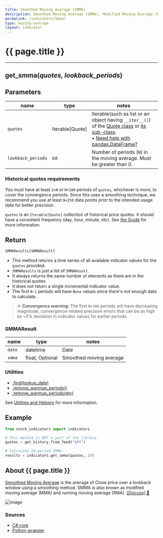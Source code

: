 ```yaml
---
title: Smoothed Moving Average (SMMA)
description: Smoothed Moving Average (SMMA), Modified Moving Average (MMA), Running Moving Average (RMA)
permalink: /indicators/Smma/
type: moving-average
layout: indicator
---
```


# {{ page.title }}

<hr>

## **get_smma**(*quotes, lookback_periods*)

## Parameters

| name | type | notes
| -- |-- |--
| `quotes` | Iterable[Quote] | Iterable(such as list or an object having `__iter__()`) of the [Quote class]({{site.baseurl}}/guide/#historical-quotes) or [its sub-class]({{site.baseurl}}/guide/#using-custom-quote-classes). <br><span class='qna-dataframe'> • [Need help with pandas.DataFrame?]({{site.baseurl}}/guide/#using-pandasdataframe)</span>
| `lookback_periods` | int | Number of periods (`N`) in the moving average.  Must be greater than 0.

### Historical quotes requirements

You must have at least `2×N` or `N+100` periods of `quotes`, whichever is more, to cover the convergence periods.  Since this uses a smoothing technique, we recommend you use at least `N+250` data points prior to the intended usage date for better precision.

`quotes` is an `Iterable[Quote]` collection of historical price quotes.  It should have a consistent frequency (day, hour, minute, etc).  See [the Guide]({{site.baseurl}}/guide/#historical-quotes) for more information.

## Return

```python
SMMAResults[SMMAResult]
```

- This method returns a time series of all available indicator values for the `quotes` provided.
- `SMMAResults` is just a list of `SMMAResult`.
- It always returns the same number of elements as there are in the historical quotes.
- It does not return a single incremental indicator value.
- The first `N-1` periods will have `None` values since there's not enough data to calculate.

> &#9886; **Convergence warning**: The first `N+100` periods will have decreasing magnitude, convergence-related precision errors that can be as high as ~5% deviation in indicator values for earlier periods.

### SMMAResult

| name | type | notes
| -- |-- |--
| `date` | datetime | Date
| `smma` | float, Optional | Smoothed moving average

### Utilities

- [.find(lookup_date)]({{site.baseurl}}/utilities#find-indicator-result-by-date)
- [.remove_warmup_periods()]({{site.baseurl}}/utilities#remove-warmup-periods)
- [.remove_warmup_periods(qty)]({{site.baseurl}}/utilities#remove-warmup-periods)

See [Utilities and Helpers]({{site.baseurl}}/utilities#utilities-for-indicator-results) for more information.

## Example

```python
from stock_indicators import indicators

# This method is NOT a part of the library.
quotes = get_history_from_feed("SPY")

# Calculate 20-period SMMA
results = indicators.get_smma(quotes, 20)
```

## About {{ page.title }}

[Smoothed Moving Average](https://en.wikipedia.org/wiki/Moving_average) is the average of Close price over a lookback window using a smoothing method.  SMMA is also known as modified moving average (MMA) and running moving average (RMA).
[[Discuss] &#128172;]({{site.dotnet.repo}}/discussions/375 "Community discussion about this indicator")

![image]({{site.dotnet.charts}}/Smma.png)

### Sources

- [C# core]({{site.dotnet.src}}/s-z/Smma/Smma.Series.cs)
- [Python wrapper]({{site.python.src}}/smma.py)
